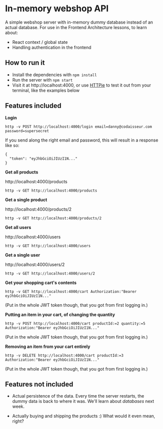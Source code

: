 # In-memory webshop API

A simple webshop server with in-memory dummy database instead of an actual database. For use in the Frontend Architecture lessons, to learn about:

- React context / global state
- Handling authentication in the frontend

## How to run it

- Install the dependencies with `npm install`
- Run the server with `npm start`
- Visit it at http://localhost:4000, or use [HTTPie](https://httpie.org/) to test it out from your terminal, like the examples below

## Features included

**Login**

```
http -v POST http://localhost:4000/login email=danny@codaisseur.com password=supersecret
```

If you send along the right email and password, this will result in a response like so:

```
{
  "token": "eyJhbGciOiJIUzI1N..."
}
```

**Get all products**

http://localhost:4000/products

```
http -v GET http://localhost:4000/products
```

**Get a single product**

http://localhost:4000/products/2

```
http -v GET http://localhost:4000/products/2
```

**Get all users**

http://localhost:4000/users

```
http -v GET http://localhost:4000/users
```

**Get a single user**

http://localhost:4000/users/2

```
http -v GET http://localhost:4000/users/2
```

**Get your shopping cart's contents**

```
http -v GET http://localhost:4000/cart Authorization:"Bearer eyJhbGciOiJIUzI1N..."
```

(Put in the whole JWT token though, that you got from first logging in.)

**Putting an item in your cart, of changing the quantity**

```
http -v POST http://localhost:4000/cart productId:=2 quantity:=5 Authorization:"Bearer eyJhbGciOiJIUzI1N..."
```

(Put in the whole JWT token though, that you got from first logging in.)

**Removing an item from your cart entirely**

```
http -v DELETE http://localhost:4000/cart productId:=3 Authorization:"Bearer eyJhbGciOiJIUzI1N..."
```

(Put in the whole JWT token though, that you got from first logging in.)

## Features not included

- Actual persistence of the data. Every time the server restarts, the dummy data is back to where it was. We'll learn about _databases_ next week.

- Actually buying and shipping the products :) What would it even mean, right?
